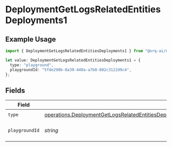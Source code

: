 # DeploymentGetLogsRelatedEntitiesDeployments1

## Example Usage

```typescript
import { DeploymentGetLogsRelatedEntitiesDeployments1 } from "@orq-ai/node/models/operations";

let value: DeploymentGetLogsRelatedEntitiesDeployments1 = {
  type: "playground",
  playgroundId: "5fde290b-0a39-440a-a7b0-802c3122d9c4",
};
```

## Fields

| Field                                                                                                                                                                                                                          | Type                                                                                                                                                                                                                           | Required                                                                                                                                                                                                                       | Description                                                                                                                                                                                                                    |
| ------------------------------------------------------------------------------------------------------------------------------------------------------------------------------------------------------------------------------ | ------------------------------------------------------------------------------------------------------------------------------------------------------------------------------------------------------------------------------ | ------------------------------------------------------------------------------------------------------------------------------------------------------------------------------------------------------------------------------ | ------------------------------------------------------------------------------------------------------------------------------------------------------------------------------------------------------------------------------ |
| `type`                                                                                                                                                                                                                         | [operations.DeploymentGetLogsRelatedEntitiesDeploymentsResponse200ApplicationJSONResponseBodyData3Type](../../models/operations/deploymentgetlogsrelatedentitiesdeploymentsresponse200applicationjsonresponsebodydata3type.md) | :heavy_check_mark:                                                                                                                                                                                                             | N/A                                                                                                                                                                                                                            |
| `playgroundId`                                                                                                                                                                                                                 | *string*                                                                                                                                                                                                                       | :heavy_check_mark:                                                                                                                                                                                                             | The id of the resource                                                                                                                                                                                                         |